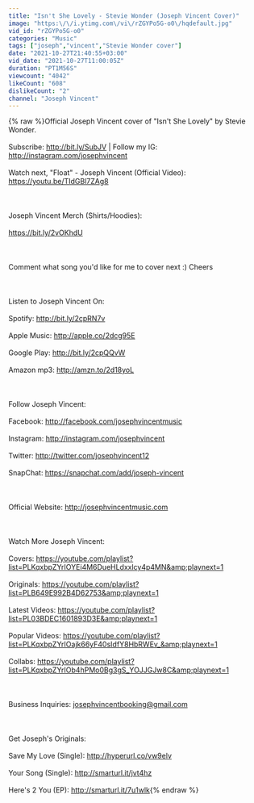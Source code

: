 ```yaml
---
title: "Isn't She Lovely - Stevie Wonder (Joseph Vincent Cover)"
image: "https:\/\/i.ytimg.com\/vi\/rZGYPo5G-o0\/hqdefault.jpg"
vid_id: "rZGYPo5G-o0"
categories: "Music"
tags: ["joseph","vincent","Stevie Wonder cover"]
date: "2021-10-27T21:40:55+03:00"
vid_date: "2021-10-27T11:00:05Z"
duration: "PT1M56S"
viewcount: "4042"
likeCount: "608"
dislikeCount: "2"
channel: "Joseph Vincent"
---
```

{% raw %}Official Joseph Vincent cover of &quot;Isn't She Lovely&quot; by Stevie Wonder.<br /><br />Subscribe: <a rel="nofollow" target="blank" href="http://bit.ly/SubJV">http://bit.ly/SubJV</a> | Follow my IG: <a rel="nofollow" target="blank" href="http://instagram.com/josephvincent">http://instagram.com/josephvincent</a><br /><br />Watch next, &quot;Float&quot; - Joseph Vincent (Official Video): <a rel="nofollow" target="blank" href="https://youtu.be/TIdGBl7ZAg8">https://youtu.be/TIdGBl7ZAg8</a><br /><br /><br /><br />Joseph Vincent Merch (Shirts/Hoodies):<br /><br /><a rel="nofollow" target="blank" href="https://bit.ly/2vOKhdU">https://bit.ly/2vOKhdU</a><br /><br /><br /><br />Comment what song you'd like for me to cover next :) Cheers<br /><br /><br /><br />Listen to Joseph Vincent On:<br /><br />Spotify: <a rel="nofollow" target="blank" href="http://bit.ly/2cpRN7v">http://bit.ly/2cpRN7v</a><br /><br />Apple Music: <a rel="nofollow" target="blank" href="http://apple.co/2dcg95E">http://apple.co/2dcg95E</a><br /><br />Google Play: <a rel="nofollow" target="blank" href="http://bit.ly/2cpQQvW">http://bit.ly/2cpQQvW</a><br /><br />Amazon mp3: <a rel="nofollow" target="blank" href="http://amzn.to/2d18yoL">http://amzn.to/2d18yoL</a><br /><br /><br /><br />Follow Joseph Vincent:<br /><br />Facebook: <a rel="nofollow" target="blank" href="http://facebook.com/josephvincentmusic">http://facebook.com/josephvincentmusic</a><br /><br />Instagram: <a rel="nofollow" target="blank" href="http://instagram.com/josephvincent">http://instagram.com/josephvincent</a><br /><br />Twitter: <a rel="nofollow" target="blank" href="http://twitter.com/josephvincent12">http://twitter.com/josephvincent12</a><br /><br />SnapChat: <a rel="nofollow" target="blank" href="https://snapchat.com/add/joseph-vincent">https://snapchat.com/add/joseph-vincent</a><br /><br /><br /><br />Official Website: <a rel="nofollow" target="blank" href="http://josephvincentmusic.com">http://josephvincentmusic.com</a><br /><br /><br /><br />Watch More Joseph Vincent:<br /><br />Covers: <a rel="nofollow" target="blank" href="https://youtube.com/playlist?list=PLKqxbpZYrIOYEi4M6DueHLdxxlcy4p4MN&amp;playnext=1">https://youtube.com/playlist?list=PLKqxbpZYrIOYEi4M6DueHLdxxlcy4p4MN&amp;playnext=1</a><br /><br />Originals: <a rel="nofollow" target="blank" href="https://youtube.com/playlist?list=PLB649E992B4D62753&amp;playnext=1">https://youtube.com/playlist?list=PLB649E992B4D62753&amp;playnext=1</a><br /><br />Latest Videos: <a rel="nofollow" target="blank" href="https://youtube.com/playlist?list=PL03BDEC1601893D3E&amp;playnext=1">https://youtube.com/playlist?list=PL03BDEC1601893D3E&amp;playnext=1</a><br /><br />Popular Videos: <a rel="nofollow" target="blank" href="https://youtube.com/playlist?list=PLKqxbpZYrIOajk66yF40sIdfY8HbRWEv_&amp;playnext=1">https://youtube.com/playlist?list=PLKqxbpZYrIOajk66yF40sIdfY8HbRWEv_&amp;playnext=1</a><br /><br />Collabs: <a rel="nofollow" target="blank" href="https://youtube.com/playlist?list=PLKqxbpZYrIOb4hPMo0Bg3gS_YOJJGJw8C&amp;playnext=1">https://youtube.com/playlist?list=PLKqxbpZYrIOb4hPMo0Bg3gS_YOJJGJw8C&amp;playnext=1</a><br /><br /><br /><br />Business Inquiries: josephvincentbooking@gmail.com<br /><br /><br /><br />Get Joseph's Originals:<br /><br />Save My Love (Single): <a rel="nofollow" target="blank" href="http://hyperurl.co/vw9elv">http://hyperurl.co/vw9elv</a><br /><br />Your Song (Single): <a rel="nofollow" target="blank" href="http://smarturl.it/jvt4hz">http://smarturl.it/jvt4hz</a><br /><br />Here's 2 You (EP): <a rel="nofollow" target="blank" href="http://smarturl.it/7u1wlk">http://smarturl.it/7u1wlk</a>{% endraw %}
